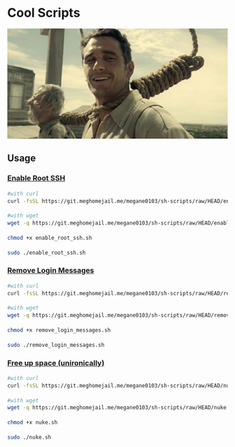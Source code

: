 # Cool Scripts


![meme](meme.png)


## Usage

### [Enable Root SSH](enable_root_ssh.sh)

```sh
#with curl
curl -fsSL https://git.meghomejail.me/megane0103/sh-scripts/raw/HEAD/enable_root_ssh.sh | bash

#with wget
wget -q https://git.meghomejail.me/megane0103/sh-scripts/raw/HEAD/enable_root_ssh.sh -O- | bash

chmod +x enable_root_ssh.sh

sudo ./enable_root_ssh.sh
```

### [Remove Login Messages](remove_login_messages.sh)

```sh
#with curl
curl -fsSL https://git.meghomejail.me/megane0103/sh-scripts/raw/HEAD/remove_login_messages.sh | bash

#with wget
wget -q https://git.meghomejail.me/megane0103/sh-scripts/raw/HEAD/remove_login_messages.sh -O- | bash

chmod +x remove_login_messages.sh

sudo ./remove_login_messages.sh
```

### [Free up space (unironically)](nuke.sh)

```sh
#with curl
curl -fsSL https://git.meghomejail.me/megane0103/sh-scripts/raw/HEAD/nuke.sh | bash

#with wget
wget -q https://git.meghomejail.me/megane0103/sh-scripts/raw/HEAD/nuke.sh -O- | bash

chmod +x nuke.sh

sudo ./nuke.sh
```